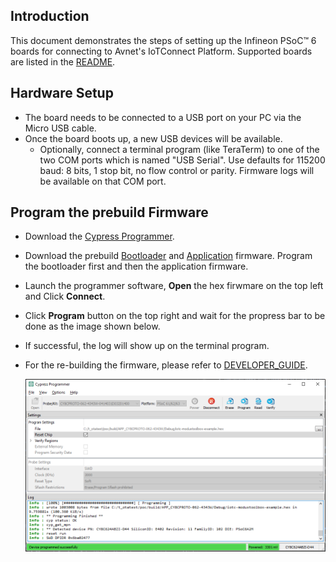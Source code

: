 ## Introduction

This document demonstrates the steps of setting up the Infineon PSoC&trade; 6 boards
for connecting to Avnet's IoTConnect Platform. Supported boards are listed in the [README](https://github.com/avnet-iotconnect/iotc-modustoolbox-example/blob/main/README.md).

## Hardware Setup

* The board needs to be connected to a USB port on your PC via the Micro USB cable.
* Once the board boots up, a new USB devices will be available. 
  * Optionally, connect a terminal program (like TeraTerm) to one of the two COM ports
which is named "USB Serial". Use defaults for 115200 baud: 8 bits, 1 stop bit, no flow control or parity. 
Firmware logs will be available on that COM port. 

## Program the prebuild Firmware
* Download the [Cypress Programmer](https://softwaretools.infineon.com/tools/com.ifx.tb.tool.cypressprogrammer?_ga=2.62648364.1833039610.1681757143-213784066.1663170031).
* Download the prebuild [Bootloader]() and [Application]() firmware. Program the bootloader first and then the application firmware.
* Launch the programmer software, **Open** the hex firwmare on the top left and Click **Connect**.
* Click **Program** button on the top right and wait for the propress bar to be done as the image shown below.
* If successful, the log will show up on the terminal program.
* For the re-building the firmware, please refer to [DEVELOPER_GUIDE](https://github.com/avnet-iotconnect/iotc-modustoolbox-example/blob/main/DEVELOPER_GUIDE.md).


  ![Programmer Screenshot](media/programmer.png "Programmer Screenshot")